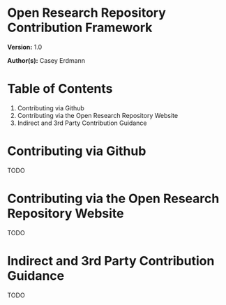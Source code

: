 # Open Research Repository Contribution Framework

**Version:** 1.0

**Author(s):** Casey Erdmann


# Table of Contents

1. Contributing via Github
2. Contributing via the Open Research Repository Website
3. Indirect and 3rd Party Contribution Guidance




# Contributing via Github
TODO


# Contributing via the Open Research Repository Website
TODO

# Indirect and 3rd Party Contribution Guidance
TODO
